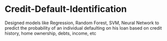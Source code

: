 # Credit-Default-Identification
Designed models like Regression, Random Forest, SVM, Neural Network to predict the probability of an individual defaulting on his loan based on credit history, home ownership, debts, income, etc
